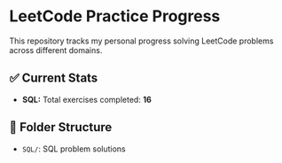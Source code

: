 # LeetCode Practice Progress

This repository tracks my personal progress solving LeetCode problems across different domains.

## ✅ Current Stats

- **SQL:** Total exercises completed: **16**

## 📁 Folder Structure

- `SQL/`: SQL problem solutions

